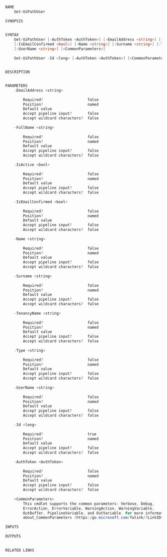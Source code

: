﻿```PowerShell

NAME
    Get-UiPathUser
    
SYNOPSIS
    
    
SYNTAX
    Get-UiPathUser [-AuthToken <AuthToken>] [-EmailAddress <string>] [-FullName <string>] [-IsActive <bool>] 
    [-IsEmailConfirmed <bool>] [-Name <string>] [-Surname <string>] [-TenancyName <string>] [-Type <string>] 
    [-UserName <string>] [<CommonParameters>]
    
    Get-UiPathUser -Id <long> [-AuthToken <AuthToken>] [<CommonParameters>]
    
    
DESCRIPTION
    

PARAMETERS
    -EmailAddress <string>
        
        Required?                    false
        Position?                    named
        Default value                
        Accept pipeline input?       false
        Accept wildcard characters?  false
        
    -FullName <string>
        
        Required?                    false
        Position?                    named
        Default value                
        Accept pipeline input?       false
        Accept wildcard characters?  false
        
    -IsActive <bool>
        
        Required?                    false
        Position?                    named
        Default value                
        Accept pipeline input?       false
        Accept wildcard characters?  false
        
    -IsEmailConfirmed <bool>
        
        Required?                    false
        Position?                    named
        Default value                
        Accept pipeline input?       false
        Accept wildcard characters?  false
        
    -Name <string>
        
        Required?                    false
        Position?                    named
        Default value                
        Accept pipeline input?       false
        Accept wildcard characters?  false
        
    -Surname <string>
        
        Required?                    false
        Position?                    named
        Default value                
        Accept pipeline input?       false
        Accept wildcard characters?  false
        
    -TenancyName <string>
        
        Required?                    false
        Position?                    named
        Default value                
        Accept pipeline input?       false
        Accept wildcard characters?  false
        
    -Type <string>
        
        Required?                    false
        Position?                    named
        Default value                
        Accept pipeline input?       false
        Accept wildcard characters?  false
        
    -UserName <string>
        
        Required?                    false
        Position?                    named
        Default value                
        Accept pipeline input?       false
        Accept wildcard characters?  false
        
    -Id <long>
        
        Required?                    true
        Position?                    named
        Default value                
        Accept pipeline input?       false
        Accept wildcard characters?  false
        
    -AuthToken <AuthToken>
        
        Required?                    false
        Position?                    named
        Default value                
        Accept pipeline input?       false
        Accept wildcard characters?  false
        
    <CommonParameters>
        This cmdlet supports the common parameters: Verbose, Debug,
        ErrorAction, ErrorVariable, WarningAction, WarningVariable,
        OutBuffer, PipelineVariable, and OutVariable. For more information, see 
        about_CommonParameters (https:/go.microsoft.com/fwlink/?LinkID=113216). 
    
INPUTS
    
OUTPUTS
    
    
RELATED LINKS



```
